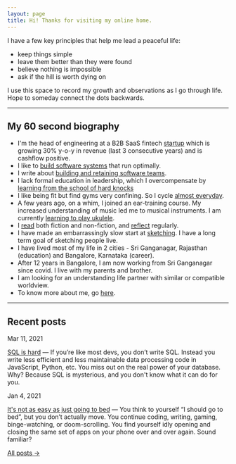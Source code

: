 ```yaml
---
layout: page
title: Hi! Thanks for visiting my online home.
---
```



I have a few key principles that help me lead a peaceful life:
-  keep things simple 
-  leave them better than they were found
-  believe nothing is impossible
-  ask if the hill is worth dying on

I use this space to record my growth and observations as I go through life. Hope to someday connect the dots backwards. 

---

## My 60 second biography

-   I'm the head of engineering at a B2B SaaS fintech [startup]() which is growing 30% y-o-y in revenue (last 3 consecutive years) and is cashflow positive. 
-   I like to [build software systems]() that run optimally. 
-   I write about [building and retaining software teams]().
-   I lack formal education in leadership, which I overcompensate by [learning from the school of hard knocks]()
-   I like being fit but find gyms very confining. So I cycle [almost everyday](). 
-   A few years ago, on a whim, I joined an ear-training course. My increased understanding of music led me to musical instruments. I am currently [learning to play ukulele](). 
-   I [read]() both fiction and non-fiction, and [reflect]() regularly. 
-   I have made an embarrassingly slow start at [sketching](). I have a long term goal of sketching people live.
-   I have lived most of my life in 2 cities - Sri Ganganagar, Rajasthan (education) and Bangalore, Karnataka (career). 
-   After 12 years in Bangalore, I am now working from Sri Ganganagar since covid. I live with my parents and brother. 
-   I am looking for an understanding life partner with similar or compatible worldview.
-  To know more about me, go [here]().


---

## Recent posts

Mar 11, 2021

[SQL is hard]() — If you’re like most devs, you don’t write SQL. Instead you write less efficient and less maintainable data processing code in JavaScript, Python, etc. You miss out on the real power of your database. Why? Because SQL is mysterious, and you don't know what it can do for you.

Jan 4, 2021

[It's not as easy as just going to bed]() — You think to yourself “I should go to bed”, but you don’t actually move. You continue coding, writing, gaming, binge-watching, or doom-scrolling. You find yourself idly opening and closing the same set of apps on your phone over and over again. Sound familiar?


[All posts →]()